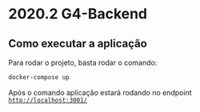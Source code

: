 # 2020.2 G4-Backend

## Como executar a aplicação

Para rodar o projeto, basta rodar o comando:

```sh
docker-compose up
```

Após o comando aplicação estará rodando no endpoint [`http://localhost:3001/`](http://localhost:3001/)
